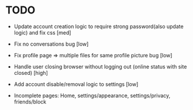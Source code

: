 # TODO
- Update account creation logic to require strong password(also update logic) and fix css [med]
- Fix no conversations bug [low]
- Fix profile page => multiple files for same profile picture bug [low]
- Handle user closing browser without logging out (online status with site closed) [high]
- Add account disable/removal logic to settings [low]

- Incomplete pages: Home, settings/appearance, settings/privacy, friends/block